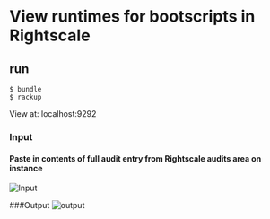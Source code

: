 # View runtimes for bootscripts in Rightscale


## run

    $ bundle
    $ rackup

View at: localhost:9292

### Input
#### Paste in contents of full audit entry from Rightscale audits area on instance
![Input](http://i.imgur.com/HTuYoxQ.png)

###Output
![output](http://i.imgur.com/UZOurRd.png)
